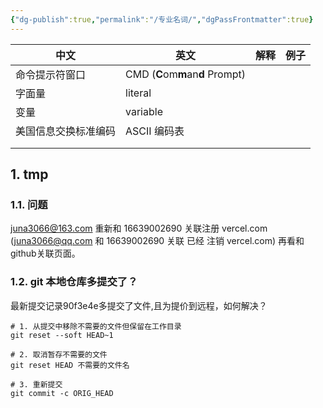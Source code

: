 ```yaml
---
{"dg-publish":true,"permalink":"/专业名词/","dgPassFrontmatter":true}
---
```




| 中文                 | 英文                             | 解释 | 例子 |
| -------------------- | -------------------------------- | ---- | ---- |
| 命令提示符窗口       | CMD (**C**om**m**an**d** Prompt) |      |      |
| 字面量               | literal                          |      |      |
| 变量                 | variable                         |      |      |
| 美国信息交换标准编码 | ASCII 编码表                     |      |      |
|                      |                                  |      |      |
|                      |                                  |      |      |




## 1. tmp

### 1.1. 问题

juna3066@163.com 重新和 16639002690  关联注册 vercel.com
(juna3066@qq.com 和 16639002690 关联 已经 注销 vercel.com)
再看和github关联页面。

### 1.2. git 本地仓库多提交了？

最新提交记录90f3e4e多提交了文件,且为提价到远程，如何解决？

```
# 1. 从提交中移除不需要的文件但保留在工作目录
git reset --soft HEAD~1

# 2. 取消暂存不需要的文件
git reset HEAD 不需要的文件名

# 3. 重新提交
git commit -c ORIG_HEAD
```